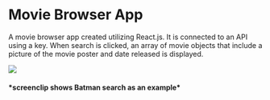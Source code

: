 <h1>Movie Browser App</h1>
<p>A movie browser app created utilizing React.js. It is connected to an API using a key. When search is clicked, an array of movie objects that include a picture of the movie poster and date released is displayed.
</p>
<img src="https://user-images.githubusercontent.com/98436419/170540092-16c17af8-ef0a-4e5f-b1d1-85bfafea3599.png" />
<h4>*screenclip shows Batman search as an example*</h4>
